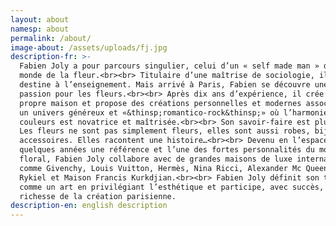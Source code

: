 ```yaml
---
layout: about
namesp: about
permalink: /about/
image-about: /assets/uploads/fj.jpg
description-fr: >-
  Fabien Joly a pour parcours singulier, celui d’un « self made man » dans le
  monde de la fleur.<br><br> Titulaire d’une maîtrise de sociologie, il se
  destine à l’enseignement. Mais arrivé à Paris, Fabien se découvre une
  passion pour les fleurs.<br><br> Après dix ans d’expérience, il crée sa
  propre maison et propose des créations personnelles et modernes associées à
  un univers généreux et «&thinsp;romantico-rock&thinsp;» où l’harmonie des
  couleurs est novatrice et maîtrisée.<br><br> Son savoir-faire est pluriel.
  Les fleurs ne sont pas simplement fleurs, elles sont aussi robes, bijoux ou
  accessoires. Elles racontent une histoire…<br><br> Devenu en l’espace de
  quelques années une référence et l’une des fortes personnalités du monde
  floral, Fabien Joly collabore avec de grandes maisons de luxe internationales
  comme Givenchy, Louis Vuitton, Hermès, Nina Ricci, Alexander Mc Queen, Sonia
  Rykiel et Maison Francis Kurkdjian.<br><br> Fabien Joly définit son travail
  comme un art en privilégiant l’esthétique et participe, avec succès, à la
  richesse de la création parisienne.
description-en: english description
---
```


